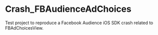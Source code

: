 # Crash_FBAudienceAdChoices
Test project to reproduce a Facebook Audience iOS SDK crash related to FBAdChoicesView.
